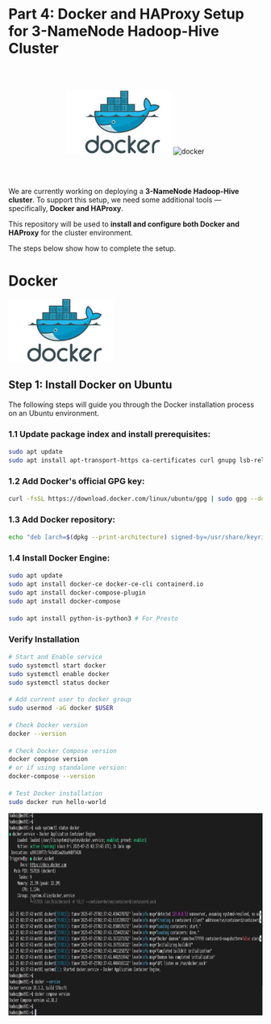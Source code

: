 # Part 4: Docker and HAProxy Setup for 3-NameNode Hadoop-Hive Cluster 

<br/><br/>
<p align="center">
<picture>
  <img alt="docker" src="https://github.com/kavindatk/docker_hue_fast_access/blob/main/images/docker.jpg" width="" height="125">
</picture>
  
<picture>
  <img alt="docker" src="https://github.com/kavindatk/docker_presto_hue/blob/main/images/ha_proxy.png" width="300" height="100">
</picture>
</p>

<br/><br/>

We are currently working on deploying a <b>3-NameNode Hadoop-Hive cluster</b>.
To support this setup, we need some additional tools — specifically, <b>Docker and HAProxy</b>.

This repository will be used to <b>install and configure both Docker and HAProxy</b> for the cluster environment.

The steps below show how to complete the setup.

# Docker

<picture>
  <img alt="docker" src="https://github.com/kavindatk/docker_hue_fast_access/blob/main/images/docker.jpg" width="" height="125">
</picture>

## Step 1: Install Docker on Ubuntu

The following steps will guide you through the Docker installation process on an Ubuntu environment.


### 1.1 Update package index and install prerequisites:

```bash
sudo apt update
sudo apt install apt-transport-https ca-certificates curl gnupg lsb-release
```

### 1.2 Add Docker's official GPG key:

```bash
curl -fsSL https://download.docker.com/linux/ubuntu/gpg | sudo gpg --dearmor -o /usr/share/keyrings/docker-archive-keyring.gpg
```

### 1.3 Add Docker repository:

```bash
echo "deb [arch=$(dpkg --print-architecture) signed-by=/usr/share/keyrings/docker-archive-keyring.gpg] https://download.docker.com/linux/ubuntu $(lsb_release -cs) stable" | sudo tee /etc/apt/sources.list.d/docker.list > /dev/null
```

### 1.4 Install Docker Engine:

```bash
sudo apt update
sudo apt install docker-ce docker-ce-cli containerd.io
sudo apt install docker-compose-plugin
sudo apt install docker-compose

sudo apt install python-is-python3 # For Presto
```

### Verify Installation

```bash
# Start and Enable service
sudo systemctl start docker
sudo systemctl enable docker
sudo systemctl status docker

# Add current user to docker group
sudo usermod -aG docker $USER

# Check Docker version
docker --version

# Check Docker Compose version
docker compose version
# or if using standalone version:
docker-compose --version

# Test Docker installation
sudo docker run hello-world
```

<picture>
  <img alt="docker" src="https://github.com/kavindatk/docker_hue_fast_access/blob/main/images/docker_log.JPG" width="800" height="400">
</picture>

